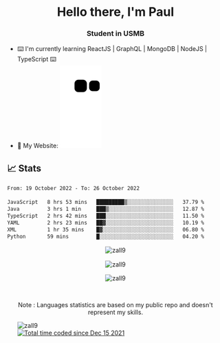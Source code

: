 <h1 align="center">Hello there, I'm Paul</h1> 
<h3 align="center">Student in USMB </h3>

- ⌨️ I'm currently learning ReactJS | GraphQL | MongoDB | NodeJS | TypeScript ⌨️
- 🔎 My Website: <a href="" ></a>
![Alt text](https://raw.githubusercontent.com/zall9/zall9/output/github-contribution-grid-snake.svg)

## 📈 Stats



<!--START_SECTION:waka-->

```text
From: 19 October 2022 - To: 26 October 2022

JavaScript   8 hrs 53 mins   █████████▒░░░░░░░░░░░░░░░   37.79 %
Java         3 hrs 1 min     ███▒░░░░░░░░░░░░░░░░░░░░░   12.87 %
TypeScript   2 hrs 42 mins   ███░░░░░░░░░░░░░░░░░░░░░░   11.50 %
YAML         2 hrs 23 mins   ██▓░░░░░░░░░░░░░░░░░░░░░░   10.19 %
XML          1 hr 35 mins    █▓░░░░░░░░░░░░░░░░░░░░░░░   06.80 %
Python       59 mins         █░░░░░░░░░░░░░░░░░░░░░░░░   04.20 %
```

<!--END_SECTION:waka-->
<p align="center">
  <img align="center" src="https://github-readme-stats.vercel.app/api?username=zall9&show_icons=true&locale=en&theme=tokyonight " alt="zall9" />
</p>
<p  align="center"><img align="center" src="https://github-readme-streak-stats.herokuapp.com/?user=zall9&theme=tokyonight" alt="zall9" /></p>
<p  align="center"><img align="center" src="https://github-readme-stats.vercel.app/api/top-langs?username=zall9&show_icons=true&locale=en&layout=compact&theme=tokyonight" alt="zall9" /></p>
<br>
<p  align="center">Note : Languages statistics are based on my public repo and doesn't represent my skills.</p>
<p>
  <ul style="list-style-type: none;">
    <li align="left"><img src="https://komarev.com/ghpvc/?username=zall9&label=Profile%20views&color=0e75b6&style=for-the-badge" alt="zall9" /></li>
    <li align="left"> <a href="https://wakatime.com/@7e787948-bc72-4702-af7b-d57420a332e8"><img src="https://wakatime.com/badge/user/7e787948-bc72-4702-af7b-d57420a332e8.svg?style=for-the-badge" alt="Total time coded since Dec 15 2021" /></a> </li>
  </ul>
</p>

